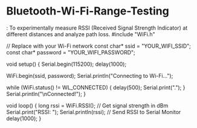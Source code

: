 # Bluetooth-Wi-Fi-Range-Testing
: To experimentally measure RSSI (Received Signal Strength Indicator) at different distances and analyze path loss.
#include "WiFi.h"

// Replace with your Wi-Fi network
const char* ssid     = "YOUR_WIFI_SSID";
const char* password = "YOUR_WIFI_PASSWORD";

void setup() {
  Serial.begin(115200);
  delay(1000);

  WiFi.begin(ssid, password);
  Serial.println("Connecting to Wi-Fi...");

  while (WiFi.status() != WL_CONNECTED) {
    delay(500);
    Serial.print(".");
  }
  Serial.println("\nConnected!");
}

void loop() {
  long rssi = WiFi.RSSI();   // Get signal strength in dBm
  Serial.print("RSSI: ");
  Serial.println(rssi);      // Send RSSI to Serial Monitor
  delay(1000);
}
